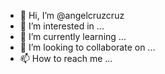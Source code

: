 - 👋 Hi, I’m @angelcruzcruz
- 👀 I’m interested in ...
- 🌱 I’m currently learning ...
- 💞️ I’m looking to collaborate on ...
- 📫 How to reach me ...

<!---
angelcruzcruz/angelcruzcruz is a ✨ special ✨ repository because its `README.md` (this file) appears on your GitHub profile.
You can click the Previ
